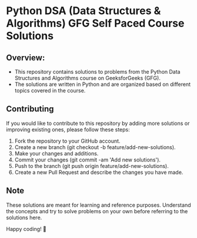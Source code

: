 # Python DSA (Data Structures & Algorithms) GFG Self Paced Course Solutions

## Overview:
- This repository contains solutions to problems from the Python Data Structures and Algorithms course on GeeksforGeeks (GFG). 
- The solutions are written in Python and are organized based on different topics covered in the course.

## Contributing
If you would like to contribute to this repository by adding more solutions or improving existing ones, please follow these steps:

1. Fork the repository to your GitHub account.
2. Create a new branch (git checkout -b feature/add-new-solutions).
3. Make your changes and additions.
4. Commit your changes (git commit -am 'Add new solutions').
5. Push to the branch (git push origin feature/add-new-solutions).
6. Create a new Pull Request and describe the changes you have made.

## Note
These solutions are meant for learning and reference purposes. Understand the concepts and try to solve problems on your own before referring to the solutions here.

Happy coding! 🚀
